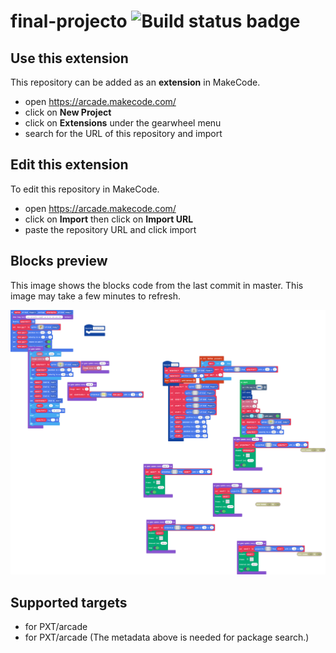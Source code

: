 # final-projecto ![Build status badge](https://github.com/hensun111/final-projecto/workflows/MakeCode/badge.svg)



## Use this extension

This repository can be added as an **extension** in MakeCode.

* open https://arcade.makecode.com/
* click on **New Project**
* click on **Extensions** under the gearwheel menu
* search for the URL of this repository and import

## Edit this extension

To edit this repository in MakeCode.

* open https://arcade.makecode.com/
* click on **Import** then click on **Import URL**
* paste the repository URL and click import

## Blocks preview

This image shows the blocks code from the last commit in master.
This image may take a few minutes to refresh.

![A rendered view of the blocks](https://github.com/hensun111/final-projecto/raw/master/.makecode/blocks.png)

## Supported targets

* for PXT/arcade
* for PXT/arcade
(The metadata above is needed for package search.)


